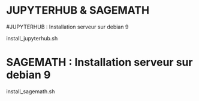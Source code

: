 ﻿# JUPYTERHUB & SAGEMATH

#JUPYTERHUB : Installation serveur sur debian 9

install_jupyterhub.sh


# SAGEMATH : Installation serveur sur debian 9

install_sagemath.sh

